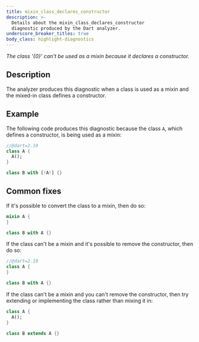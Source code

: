 ```yaml
---
title: mixin_class_declares_constructor
description: >-
  Details about the mixin_class_declares_constructor
  diagnostic produced by the Dart analyzer.
underscore_breaker_titles: true
body_class: highlight-diagnostics
---
```


_The class '{0}' can't be used as a mixin because it declares a constructor._

## Description

The analyzer produces this diagnostic when a class is used as a mixin and
the mixed-in class defines a constructor.

## Example

The following code produces this diagnostic because the class `A`, which
defines a constructor, is being used as a mixin:

```dart
//@dart=2.19
class A {
  A();
}

class B with [!A!] {}
```

## Common fixes

If it's possible to convert the class to a mixin, then do so:

```dart
mixin A {
}

class B with A {}
```

If the class can't be a mixin and it's possible to remove the constructor,
then do so:

```dart
//@dart=2.19
class A {
}

class B with A {}
```

If the class can't be a mixin and you can't remove the constructor, then
try extending or implementing the class rather than mixing it in:

```dart
class A {
  A();
}

class B extends A {}
```
